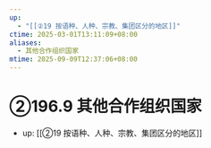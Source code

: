 ```yaml
---
up:
  - "[[②19 按语种、人种、宗教、集团区分的地区]]"
ctime: 2025-03-01T13:11:09+08:00
aliases:
  - 其他合作组织国家
mtime: 2025-09-09T12:37:06+08:00
---
```


# ②196.9 其他合作组织国家

- up: [[②19 按语种、人种、宗教、集团区分的地区]]
